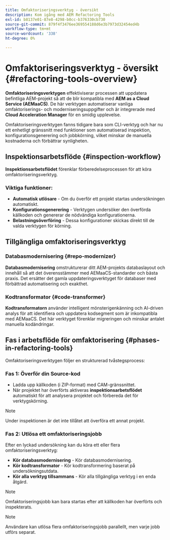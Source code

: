 ```yaml
---
title: Omfaktoriseringsverktyg - översikt
description: Kom igång med AEM Refactoring Tools
exl-id: b8137e01-87e8-4298-b0cc-b376330cb730
source-git-commit: 879f4f3476ee369554188d6e3b7973d32454ed4b
workflow-type: tm+mt
source-wordcount: '338'
ht-degree: 0%

---
```


<!-- Alexandru: temporarily commeting this out, since it breaks validation

>[!CONTEXTUALHELP]
>id="aemcloud_rs_overview"
>title="Overview"
>abstract="Refactoring Tools is a solution developed by Adobe to help refactor existing AEM projects for compatibility with AEM as a Cloud Service. The tools are executed via Cloud Acceleration Manager (CAM) and automate key modernization tasks."
>additional-url="https://experienceleague.adobe.com/docs/experience-manager-cloud-service/content/migration-journey/cloud-migration/content-transfer-tool/guidelines-best-practices-content-transfer-tool.html" text="Guidelines and Best Practices"

-->

# Omfaktoriseringsverktyg - översikt {#refactoring-tools-overview}

**Omfaktoriseringsverktygen** effektiviserar processen att uppdatera befintliga AEM-projekt så att de blir kompatibla med **AEM as a Cloud Service (AEMaaCS)**. De här verktygen automatiserar vanliga omfaktoriserings- och moderniseringsuppgifter och är integrerade med **Cloud Acceleration Manager** för en smidig upplevelse.

Omfaktoriseringsverktygen fanns tidigare bara som CLI-verktyg och har nu ett enhetligt gränssnitt med funktioner som automatiserad inspektion, konfigurationsgenerering och jobbkörning, vilket minskar de manuella kostnaderna och förbättrar synligheten.

## Inspektionsarbetsflöde {#inspection-workflow}

**Inspektionsarbetsflödet** förenklar förberedelseprocessen för att köra omfaktoriseringsverktyg.

### Viktiga funktioner:

* **Automatisk utlösare** - Om du överför ett projekt startas undersökningen automatiskt.
* **Konfigurationsgenerering** - Verktygen undersöker den överförda källkoden och genererar de nödvändiga konfigurationerna.
* **Belastningsöverföring** - Dessa konfigurationer skickas direkt till de valda verktygen för körning.

## Tillgängliga omfaktoriseringsverktyg

### Databasmodernisering {#repo-modernizer}

**Databasmodernisering** omstrukturerar ditt AEM-projekts databaslayout och innehåll så att det överensstämmer med AEMaaCS-standarder och bästa praxis. Det ersätter det gamla uppdateringsverktyget för databaser med förbättrad automatisering och exakthet.

### Kodtransformator {#code-transformer}

**Kodtransformatorn** använder intelligent mönsterigenkänning och AI-driven analys för att identifiera och uppdatera kodsegment som är inkompatibla med AEMaaCS. Det här verktyget förenklar migreringen och minskar antalet manuella kodändringar.

## Fas i arbetsflöde för omfaktorisering {#phases-in-refactoring-tools}

Omfaktoriseringsverktygen följer en strukturerad tvåstegsprocess:

### Fas 1: Överför din Source-kod

* Ladda upp källkoden (i ZIP-format) med CAM-gränssnittet.
* När projektet har överförts aktiveras **inspektionsarbetsflödet** automatiskt för att analysera projektet och förbereda det för verktygskörning.

>[!NOTE]
>Under inspektionen är det inte tillåtet att överföra ett annat projekt.

### Fas 2: Utlösa ett omfaktoriseringsjobb

Efter en lyckad undersökning kan du köra ett eller flera omfaktoriseringsverktyg:

* **Kör databasmodernisering** - Kör databasmodernisering.
* **Kör kodtransformator** - Kör kodtransformering baserat på undersökningsutdata.
* **Kör alla verktyg tillsammans** - Kör alla tillgängliga verktyg i en enda åtgärd.

>[!NOTE]
>Omfaktoriseringsjobb kan bara startas efter att källkoden har överförts och inspekterats.

>[!NOTE]
>Användare kan utlösa flera omfaktoriseringsjobb parallellt, men varje jobb utförs separat.
